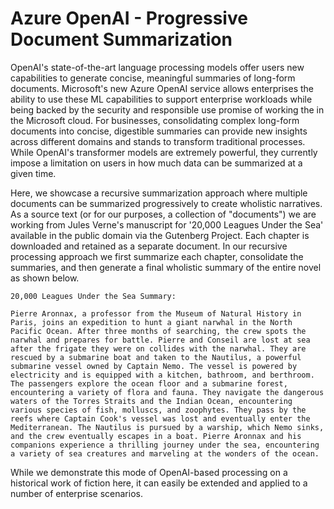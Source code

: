 # Azure OpenAI - Progressive Document Summarization

OpenAI's state-of-the-art language processing models offer users new capabilities to generate concise, meaningful summaries of long-form documents. Microsoft's new Azure OpenAI service allows enterprises the ability to use these ML capabilities to support enterprise workloads while being backed by the security and responsible use promise of working the in the Microsoft cloud. For businesses, consolidating complex long-form documents into concise, digestible summaries can provide new insights across different domains and stands to transform traditional processes. While OpenAI's transformer models are extremely powerful, they currently impose a limitation on users in how much data can be summarized at a given time.

Here, we showcase a recursive summarization approach where multiple documents can be summarized progressively to create wholistic narratives. As a source text (or for our purposes, a collection of "documents") we are working from Jules Verne's manuscript for '20,000 Leagues Under the Sea' available in the public domain via the Gutenberg Project. Each chapter is downloaded and retained as a separate document. In our recursive processing approach we first summarize each chapter, consolidate the summaries, and then generate a final wholistic summary of the entire novel as shown below.

```
20,000 Leagues Under the Sea Summary:

Pierre Aronnax, a professor from the Museum of Natural History in Paris, joins an expedition to hunt a giant narwhal in the North Pacific Ocean. After three months of searching, the crew spots the narwhal and prepares for battle. Pierre and Conseil are lost at sea after the frigate they were on collides with the narwhal. They are rescued by a submarine boat and taken to the Nautilus, a powerful submarine vessel owned by Captain Nemo. The vessel is powered by electricity and is equipped with a kitchen, bathroom, and berthroom. The passengers explore the ocean floor and a submarine forest, encountering a variety of flora and fauna. They navigate the dangerous waters of the Torres Straits and the Indian Ocean, encountering various species of fish, molluscs, and zoophytes. They pass by the reefs where Captain Cook's vessel was lost and eventually enter the Mediterranean. The Nautilus is pursued by a warship, which Nemo sinks, and the crew eventually escapes in a boat. Pierre Aronnax and his companions experience a thrilling journey under the sea, encountering a variety of sea creatures and marveling at the wonders of the ocean.
```

While we demonstrate this mode of OpenAI-based processing on a historical work of fiction here, it can easily be extended and applied to a number of enterprise scenarios.